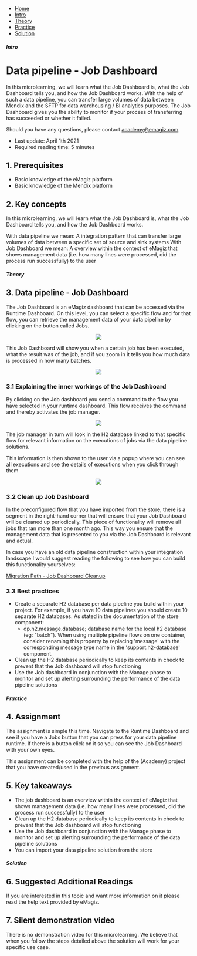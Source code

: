<div class="ez-academy">
    <div class="ez-academy__body">
        <main class="micro-learning">
        <ul class="doc-nav">
            <li class="doc-nav__item"><a href="../../docs/microlearning/intermediate-data-pipelines-index" class="doc-nav__link">Home</a></li>
            <li class="doc-nav__item"><a href="#intro" class="doc-nav__link">Intro</a></li>
            <li class="doc-nav__item"><a href="#theory" class="doc-nav__link">Theory</a></li>
            <li class="doc-nav__item"><a href="#practice" class="doc-nav__link">Practice</a></li>
            <li class="doc-nav__item"><a href="#solution" class="doc-nav__link">Solution</a></li>
        </ul>

<div class="doc">

##### Intro

# Data pipeline - Job Dashboard

In this microlearning, we will learn what the Job Dashboard is, what the Job Dashboard tells you, and how the Job Dashboard works.
With the help of such a data pipeline, you can transfer large volumes of data between Mendix and the SFTP for data warehousing / BI analytics purposes. The Job Dashboard gives you the ability to monitor if your process of transferring has succeeded or whether it failed.

Should you have any questions, please contact academy@emagiz.com.

- Last update: April 1th 2021
- Required reading time: 5 minutes

## 1. Prerequisites
- Basic knowledge of the eMagiz platform
- Basic knowledge of the Mendix platform

## 2. Key concepts
In this microlearning, we will learn what the Job Dashboard is, what the Job Dashboard tells you, and how the Job Dashboard works.

With data pipeline we mean: A integration pattern that can transfer large volumes of data between a specific set of source and sink systems
With Job Dashboard we mean: A overview within the context of eMagiz that shows management data (i.e. how many lines were processed, did the process run successfully) to the user

##### Theory

## 3. Data pipeline - Job Dashboard

The Job Dashboard is an eMagiz dashboard that can be accessed via the Runtime Dashboard. On this level, you can select a specific flow and for that flow, you can retrieve the management data of your data pipeline by clicking on the button called Jobs. 

<p align="center"><img src="../../img/microlearning/intermediate-datapipelines-job-dashboard-for-data-pipeline--jobs-button-runtime-dashboard.png"></p> 

This Job Dashboard will show you when a certain job has been executed, what the result was of the job, and if you zoom in it tells you how much data is processed in how many batches.

<p align="center"><img src="../../img/microlearning/intermediate-datapipelines-job-dashboard-for-data-pipeline--job-dashboard-view.png"></p> 

### 3.1 Explaining the inner workings of the Job Dashboard

By clicking on the Job dashboard you send a command to the flow you have selected in your runtime dashboard. This flow receives the command and thereby activates the job manager.

<p align="center"><img src="../../img/microlearning/intermediate-datapipelines-job-dashboard-for-data-pipeline--job-manager-and-other-support-objects.png"></p>

The job manager in turn will look in the H2 database linked to that specific flow for relevant information on the executions of jobs via the data pipeline solutions.

This information is then shown to the user via a popup where you can see all executions and see the details of executions when you click through them

<p align="center"><img src="../../img/microlearning/intermediate-datapipelines-job-dashboard-for-data-pipeline--job-dashboard-view.png"></p>

### 3.2 Clean up Job Dashboard

In the preconfigured flow that you have imported from the store, there is a segment in the right-hand corner that will ensure that your Job Dashboard will be cleaned up periodically. This piece of functionality will remove all jobs that ran more than one month ago. This way you ensure that the management data that is presented to you via the Job Dashboard is relevant and actual.

In case you have an old data pipeline construction within your integration landscape I would suggest reading the following to see how you can build this functionality yourselves:

[Migration Path - Job Dashboard Cleanup](../migrationpath/migration-path-job-dashboard-cleanup.md)

### 3.3 Best practices

- Create a separate H2 database per data pipeline you build within your project. For example, if you have 10 data pipelines you should create 10 separate H2 databases. As stated in the documentation of the store component: 
    - dp.h2.message.database; database name for the local h2 database (eg: "batch"). When using multiple pipeline flows on one container, consider renaming this property by replacing 'message' with the corresponding message type name in the 'support.h2-database' component.
- Clean up the H2 database periodically to keep its contents in check to prevent that the Job dashboard will stop functioning
- Use the Job dashboard in conjunction with the Manage phase to monitor and set up alerting surrounding the performance of the data pipeline solutions


##### Practice

## 4. Assignment

The assignment is simple this time. Navigate to the Runtime Dashboard and see if you have a Jobs button that you can press for your data pipeline runtime. If there is a button click on it so you can see the Job Dashboard with your own eyes.

This assignment can be completed with the help of the (Academy) project that you have created/used in the previous assignment.

## 5. Key takeaways

- The job dashboard is an overview within the context of eMagiz that shows management data (i.e. how many lines were processed, did the process run successfully) to the user
- Clean up the H2 database periodically to keep its contents in check to prevent that the Job dashboard will stop functioning
- Use the Job dashboard in conjunction with the Manage phase to monitor and set up alerting surrounding the performance of the data pipeline solutions
- You can import your data pipeline solution from the store

##### Solution

## 6. Suggested Additional Readings

If you are interested in this topic and want more information on it please read the help text provided by eMagiz.

## 7. Silent demonstration video

There is no demonstration video for this microlearning. We believe that when you follow the steps detailed above the solution will work for your specific use case.

</div>
</main>
</div>
</div>